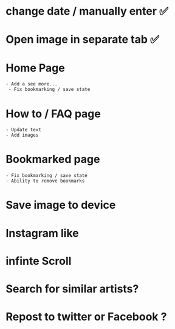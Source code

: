 
# change date / manually enter ✅
# Open image in separate tab ✅

# Home Page
    - Add a see more...
     - Fix bookmarking / save state
# How to / FAQ page
    - Update text
    - Add images
# Bookmarked page 
    - Fix bookmarking / save state
    - Ability to remove bookmarks
    
# Save image to device
# Instagram like
# infinte Scroll
# Search for similar artists?
# Repost to twitter or Facebook ?

